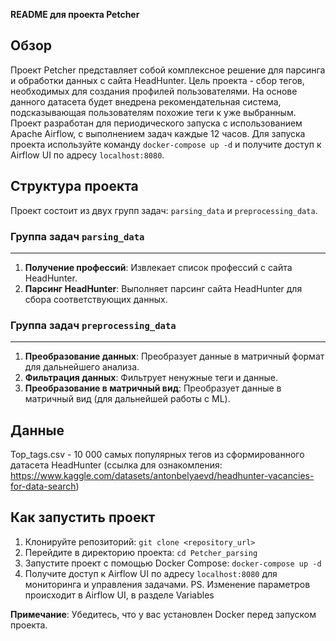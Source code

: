 **README для проекта Petcher**

**Обзор**
-----------

Проект Petcher представляет собой комплексное решение для парсинга и обработки данных с сайта HeadHunter. Цель проекта - сбор тегов, необходимых для создания профилей пользователями. На основе данного датасета будет внедрена рекомендательная система, подсказывающая пользователям похожие теги к уже выбранным.
Проект разработан для периодического запуска с использованием Apache Airflow, с выполнением задач каждые 12 часов. Для запуска проекта используйте команду `docker-compose up -d` и получите доступ к Airflow UI по адресу `localhost:8080`.

**Структура проекта**
-------------------

Проект состоит из двух групп задач: `parsing_data` и `preprocessing_data`.

### Группа задач `parsing_data`
-----------------------------

1. **Получение профессий**: Извлекает список профессий с сайта HeadHunter.
2. **Парсинг HeadHunter**: Выполняет парсинг сайта HeadHunter для сбора соответствующих данных.

### Группа задач `preprocessing_data`
--------------------------------

1. **Преобразование данных**: Преобразует данные в матричный формат для дальнейшего анализа.
2. **Фильтрация данных**: Фильтрует ненужные теги и данные.
3. **Преобразование в матричный вид**: Преобразует данные в матричный вид (для дальнейшей работы с ML).

**Данные**
-------------------
Top_tags.csv - 10 000 самых популярных тегов из сформированного датасета HeadHunter (ссылка для ознакомления: https://www.kaggle.com/datasets/antonbelyaevd/headhunter-vacancies-for-data-search)


**Как запустить проект**
-------------------------

1. Клонируйте репозиторий: `git clone <repository_url>`
2. Перейдите в директорию проекта: `cd Petcher_parsing`
3. Запустите проект с помощью Docker Compose: `docker-compose up -d`
4. Получите доступ к Airflow UI по адресу `localhost:8080` для мониторинга и управления задачами.
PS. Изменение параметров происходит в Airflow UI, в разделе Variables

**Примечание**: Убедитесь, что у вас установлен Docker перед запуском проекта.
